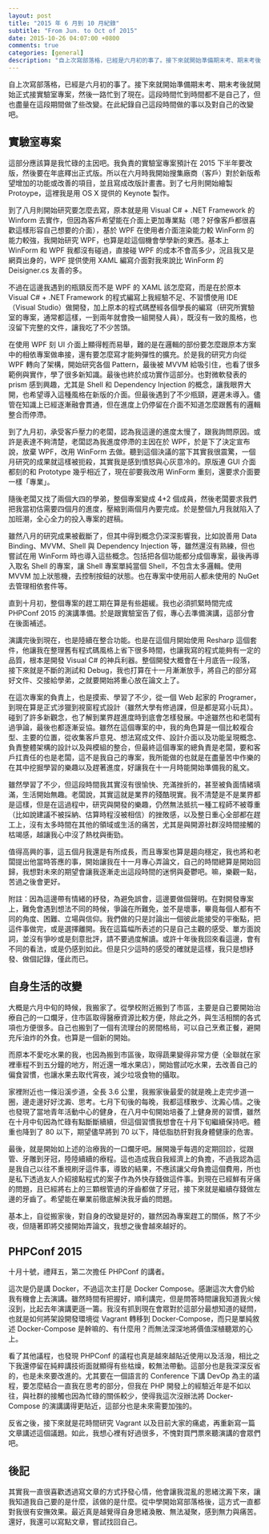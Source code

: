 ```yaml
---
layout: post
title: "2015 年 6 月到 10 月紀錄"
subtitle: "From Jun. to Oct of 2015"
date: 2015-10-26 04:07:00 +0800
comments: true
categories: [general]
description: "自上次寫部落格，已經是六月初的事了。接下來就開始準備期末考、期末考後就開始正式接實驗室專案，然後一路忙到了現在。這段時間忙到時間都不是自己了，但也盡量在這段期間做了些改變。在此紀錄自己這段時間做的事以及對自己的改變吧。"
---
```


自上次寫部落格，已經是六月初的事了。接下來就開始準備期末考、期末考後就開始正式接實驗室專案，然後一路忙到了現在。這段時間忙到時間都不是自己了，但也盡量在這段期間做了些改變。在此紀錄自己這段時間做的事以及對自己的改變吧。

<!-- more -->

## 實驗室專案

這部分應該算是我忙碌的主因吧。我負責的實驗室專案預計在 2015 下半年要改版，然後要在年底釋出正式版。所以在六月時我開始搜集廠商（客戶）對於新版希望增加的功能或改善的項目，並且寫成改版計畫書。到了七月則開始繪製 Protoype，這裡我是用 OS X 提供的 Keynote 製作。

到了八月則開始研究要怎麼去寫，原本就是用 Visual C# + .NET Framework 的 Winform 去實作，但因為客戶希望能在介面上更加專業點（嗯？好像客戶都很喜歡這樣形容自己想要的介面），基於 WPF 在使用者介面渲染能力較 WinForm 的能力較強，我開始研究 WPF，也算是趁這個機會學學新的東西。基本上 WinForm 和 WPF 我都沒有碰過，直接碰 WPF 的成本不會高多少，況且我又是網頁出身的，WPF 提供使用 XAML 編寫介面對我來說比 WinForm 的 Deisigner.cs 友善的多。

不過在這邊我遇到的瓶頸反而不是 WPF 的 XAML 該怎麼寫，而是在於原本 Visual C# + .NET Framework 的程式編寫上我經驗不足、不習慣使用 IDE（Visual Studio）做開發，加上原本的程式碼歷經各個學長的編寫（研究所實驗室的專案，通常都這樣，一到兩年就會換一組開發人員），既沒有一致的風格，也沒留下完整的文件，讓我吃了不少苦頭。

在使用 WPF 刻 UI 介面上顯得輕而易舉，難的是在邏輯的部份要怎麼跟原本方案中的相依專案做串接，還有要怎麼寫才能夠彈性的擴充。於是我的研究方向從 WPF 轉向了架構，開始研究各個 Pattern，最後被 MVVM 給吸引住，也看了很多範例與實作，學了很多新知識。最後也終於成功實作這部分。也對微軟發表的 prism 感到興趣，尤其是 Shell 和 Dependency Injection 的概念，讓我眼界大開，也希望導入這種風格在新版的介面。但最後遇到了不少瓶頸，遲遲未導入。儘管在知識上已經逐漸融會貫通，但在進度上仍停留在介面不知道怎麼跟舊有的邏輯整合而停滯。

到了九月初，承受客戶壓力的老闆，認為我這邊的進度太慢了，跟我詢問原因。或許是表達不夠清楚，老闆認為我進度停滯的主因在於 WPF，於是下了決定宣布說，放棄 WPF，改用 WinForm 去做。聽到這個決議的當下其實我很震驚，一個月研究的成果就這樣被扼殺，其實我是感到憤怒與心灰意冷的。原版連 GUI 介面都刻的和 Prototype 幾乎相近了，現在卻要我改用 WinForm 重刻，還要求介面要一樣「專業」。

隨後老闆又找了兩個大四的學弟，整個專案變成 4+2 個成員，然後老闆要求我們把我當初估需要四個月的進度，壓縮到兩個月內要完成。於是整個九月我就陷入了加班潮，全心全力的投入專案的趕稿。

雖然八月的研究成果被截斷了，但其中得到概念仍深深影響我，比如說善用 Data Binding、MVVM、Shell 與 Dependency Injection 等，雖然還沒有熟練，但也嘗試在用 WinForm 時也導入這些概念。包括把各個功能都分成個專案，最後再導入取名 Shell 的專案，讓 Shell 專案單純當個 Shell，不包含太多邏輯。使用 MVVM 加上狀態機，去控制按鈕的狀態。也在專案中使用前人都未使用的 NuGet 去管理相依套件等。

直到十月初，整個專案的趕工期在算是有些趨緩。我也必須抓緊時間完成 PHPConf 2015 的演講準備。於是跟實驗室告了假，專心去準備演講，這部分會在後面補述。

演講完後到現在，也是陸續在整合功能。也是在這個月開始使用 Resharp 這個套件，他讓我在整理舊有程式碼風格上省下很多時間，也讓我寫的程式能夠有一定的品質，根本是開發 Visual C# 的神兵利器。整個開發大概會在十月底告一段落，接下來就是不斷的測試和 Debug，我也打算在十一月漸漸放手，將自己的部分寫好文件、交接給學弟，之就要開始將重心放在論文上了。

在這次專案的負責上，也是摸索、學習了不少，從一個 Web 起家的 Programer，到現在算是正式涉獵到視窗程式設計（雖然大學有修過課，但是都是寫小玩具）。碰到了許多新觀念，也了解到業界趕進度時到底會怎樣發展。中途雖然也和老闆有過爭論，最後也都逐漸妥協。雖然在這個專案的中，我的角色算是一個比較複合型、主要的位置，從收集客戶意見、想法寫成文件、設計介面以及功能呈現概念、負責整體架構的設計以及與模組的整合，但最終這個專案的總負責是老闆，要和客戶扛責任的也是老闆，這不是我自己的專案，我所能做的也就是在盡量苦中作樂的在其中挖掘學習的樂趣以及趕著進度，好讓我在十一月時能開始準備我的亂文。

雖然學習了不少，但這段時間我其實沒有很愉快、充滿挫折的，甚至被負面情緒填滿，生活開始無趣。老闆說，其實這就是業界的殘酷現實。我不清楚是不是業界都是這樣，但是在這過程中，研究與開發的樂趣，仍然無法抵抗一種工程師不被尊重（比如說建議不被採納、估算時程沒被相信）的挫敗感，以及整日重心全部都在趕工上，沒有太多時間在其他的領域或生活的痛苦，尤其是與開源社群沒時間接觸的枯竭感，越讓我心中沒了熱枕與衝勁。

值得高興的事，這五個月我還是有所成長，而且專案也算是趨向穩定，我也將和老闆提出他當時答應的事，開始讓我在十一月專心弄論文，自己的時間總算是開始回歸，我想對未來的期望會讓我逐漸走出這段時間的迷惘與憂鬱吧。嘛，樂觀一點，苦過之後會更好。

附註：因為這邊帶有情緒的紓發，為避免誤會，這邊要做個聲明。在對開發專案上，難免會遇到想法不同的時候，爭論在所難免，並不是壞事，畢竟每個人都有不同的角度、困難、立場與信仰。我們做的只是討論出一個彼此能接受的平衡點，把這件事做完，或是選擇離開。我在這篇幅所表述的只是自己主觀的感受、單方面說詞，並沒有爭吵或是刻意批評，請不要過度解讀。或許十年後我回來看這邊，會有不同的看法，或是仍感到如此。但是只少這時的感受的確就是這樣，我只是想紓發、做個記錄，僅此而已。

## 自身生活的改變

大概是六月中旬的時候，我搬家了。從學校附近搬到了市區，主要是自己要開始治療自己的一口爛牙，住市區取得醫療資源比較方便，除此之外，與生活相關的各式項也方便很多。自己也搬到了一個有流理台的房間格局，可以自己烹煮正餐，避開充斥油炸的外食。也算是一個新的開始。

而原本不愛吃水果的我，也因為搬到市區後，取得蔬果變得非常方便（全聯就在家裡車程不到五分鐘的地方，附近還一堆水果店），開始嘗試吃水果，去改善自己的偏食習慣，也讓水果去取代宵夜，減少垃圾食物的攝取。

家裡附近也一條沿溪步道，全長 3.6 公里，我搬家後最愛的就是晚上走完步道一圈，邊走邊好好沈澱、思考。七月下旬後的每晚，我都這樣散步、沈澱心情。之後也發現了當地青年活動中心的健身，在八月中旬開始培養了上健身房的習慣，雖然在十月中旬因為忙碌有點斷斷續續，但這個習慣我想會在十月下旬繼續保持吧。體重也降到了 80 以下，期望儘早將到 70 以下，降低脂肪肝對我身體健康的危害。

最後，就是開始如上述的治療我的一口爛牙吧。展開幾乎每週的定期回診，從跟管、牙雕到牙冠，陸陸續續的療程。這也造成我自我經濟上的負擔，不過我認為這是我自己以往不重視刷牙這件事，導致的結果，不應該讓父母負擔這個費用，所也是私下透過友人介紹接點程式的案子作為外快存錢做這件事。到現在已經鮮有牙痛的問題，且已經將右上的三顆根管過的牙齒都做了牙冠，接下來就是繼續存錢做左邊的牙齒了。希望能在畢業前徹底解決我牙齒的問題。

基本上，自從搬家後，對自身的改變是好的，雖然因為專案趕工的關係，熬了不少夜，但隨著即將交接開始弄論文，我想之後會越來越好的。


## PHPConf 2015

十月十號，禮拜五，第二次擔任 PHPConf 的講者。

這次是仍是講 Docker，不過這次主打是 Docker Compose。感謝這次大會仍給我有機會上去演講。雖然時間有把握好，順利講完，但是問答時間讓我知道我火候沒到，比起去年演講更遜一籌。我沒有抓到現在會眾對於這部分最想知道的疑問，也就是如何將架設開發環境從 Vagrant 轉移到 Docker-Compose，而只是單純敘述 Docker-Compose 是幹嘛的、有什麼用？而無法深深地將價值深植聽眾的心上。

看了其他議程，也發現 PHPConf 的議程也真是越來越貼近使用以及活潑，相比之下我還停留在純粹講技術面就顯得有些枯燥，較無法帶動。這部分也是我深深反省的，也是未來要改進的。尤其要在一個語言的 Conference 下講 DevOp 為主的議程，要怎麼結合一直我在思考的部分，但我在 PHP 開發上的經驗近年是不如以往，與社群的接觸也因為忙碌的關係較少，使得我這次沒辦法將 Docker-Compose 的演講講得更貼近，這部分也是未來需要加強的。

反省之後，接下來就是花時間研究 Vagrant 以及目前大家的痛處，再重新寫一篇文章講述這個議題。如此，我想心裡有好過很多，不愧對買門票來聽演講的會眾們吧。

## 後記

其實我一直很喜歡透過寫文章的方式抒發心情，他會讓我混亂的思緒沈澱下來，讓我知道我自己要的是什麼，該做的是什麼。從中學開始寫部落格後，這方式一直都對我很有安撫效果。最近真是越覺得自身思緒渙散、無法凝聚，感到無力與痛苦。還好，我還可以寫點文章，嘗試找回自己。

